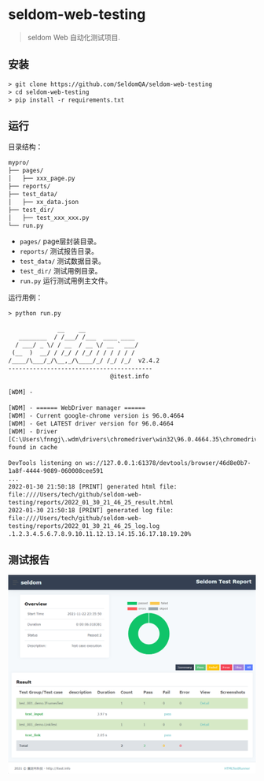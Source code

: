 # seldom-web-testing

> seldom Web 自动化测试项目.

## 安装

```shell
> git clone https://github.com/SeldomQA/seldom-web-testing
> cd seldom-web-testing
> pip install -r requirements.txt
```

## 运行

目录结构：

```shell
mypro/
├── pages/
│   ├── xxx_page.py
├── reports/
├── test_data/
│   ├── xx_data.json
├── test_dir/
│   ├── test_xxx_xxx.py
└── run.py
```

* `pages/` page层封装目录。
* `reports/` 测试报告目录。
* `test_data/` 测试数据目录。
* `test_dir/` 测试用例目录。
* `run.py` 运行测试用例主文件。

运行用例：

```shell
> python run.py

              __    __
   ________  / /___/ /___  ____ ____
  / ___/ _ \/ / __  / __ \/ __ ` ___/
 (__  )  __/ / /_/ / /_/ / / / / / /
/____/\___/_/\__,_/\____/_/ /_/ /_/  v2.4.2
-----------------------------------------
                             @itest.info

[WDM] -

[WDM] - ====== WebDriver manager ======
[WDM] - Current google-chrome version is 96.0.4664
[WDM] - Get LATEST driver version for 96.0.4664
[WDM] - Driver [C:\Users\fnngj\.wdm\drivers\chromedriver\win32\96.0.4664.35\chromedriver.exe] found in cache

DevTools listening on ws://127.0.0.1:61378/devtools/browser/46d8e0b7-1a8f-4444-9089-060008cee591
...
2022-01-30 21:50:18 [PRINT] generated html file: file:////Users/tech/github/seldom-web-testing/reports/2022_01_30_21_46_25_result.html
2022-01-30 21:50:18 [PRINT] generated log file: file:////Users/tech/github/seldom-web-testing/reports/2022_01_30_21_46_25_log.log
.1.2.3.4.5.6.7.8.9.10.11.12.13.14.15.16.17.18.19.20%
```

## 测试报告

![](report.png)
